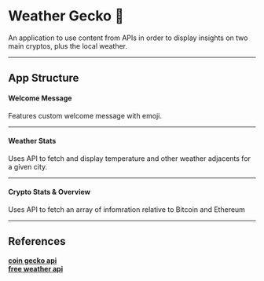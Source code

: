 # Weather Gecko 🦎
An application to use content from APIs in order to display insights on two main cryptos, plus the local weather. 
* * *
## App Structure

#### Welcome Message
Features custom welcome message with emoji.
- - -
#### Weather Stats
Uses API to fetch and display temperature and other weather adjacents for a given city.
- - -
#### Crypto Stats & Overview
Uses API to fetch an array of infomration relative to Bitcoin and Ethereum

* * *
## References
**[coin gecko api](https://www.coingecko.com/en/api/documentation "coin gecko api")**  
**[free weather api](https://www.weatherapi.com "weather api")**

